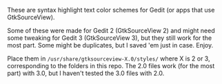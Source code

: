 These are syntax highlight text color schemes for Gedit (or apps that use GtkSourceView).

Some of these were made for Gedit 2 (GtkSourceView 2) and might need some tweaking for Gedit 3 (GtkSourceView 3), but they still work for the most part. Some might be duplicates, but I saved 'em just in case. Enjoy.

Place them in `/usr/share/gtksourceview-X.0/styles/` where X is 2 or 3, corresponding to the folders in this repo. The 2.0 files work (for the most part) with 3.0, but I haven't tested the 3.0 files with 2.0.
